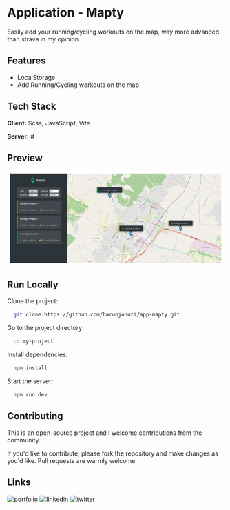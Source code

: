 # Application - Mapty

Easily add your running/cycling workouts on the map, way more advanced than strava in my opinion.

## Features

- LocalStorage
- Add Running/Cycling workouts on the map

## Tech Stack

**Client:** Scss, JavaScript, Vite

**Server:** #

## Preview

![Preview](public/img/screenshot1.png)

## Run Locally

Clone the project:

```bash
  git clone https://github.com/harunjonuzi/app-mapty.git
```

Go to the project directory:

```bash
  cd my-project
```

Install dependencies:

```bash
  npm install
```

Start the server:

```bash
  npm run dev
```

## Contributing

This is an open-source project and I welcome contributions from the community.

If you'd like to contribute, please fork the repository and make changes as you'd like. Pull requests are warmly welcome.

## Links

[![portfolio](https://img.shields.io/badge/my_portfolio-000?style=for-the-badge&logo=ko-fi&logoColor=white)](https://harunjonuzi.com/)
[![linkedin](https://img.shields.io/badge/linkedin-0A66C2?style=for-the-badge&logo=linkedin&logoColor=white)](https://www.linkedin.com/in/harunjonuzi)
[![twitter](https://img.shields.io/badge/twitter-1DA1F2?style=for-the-badge&logo=twitter&logoColor=white)](https://x.com/harunjonuzi)
